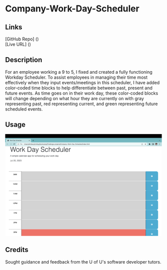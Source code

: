# Company-Work-Day-Scheduler

## Links
[GitHub Repo] ()
<br />
[Live URL] ()

## Description
For an employee working a 9 to 5, I fixed and created a fully functioning Workday Scheduler. To assist employees in managing their time most effectively when they input events/meetings in this scheduler, I have added color-coded time blocks to help differentiate between past, present and future events. As time goes on in their work day, these color-coded blocks will change depending on what hour they are currently on with gray representing past, red representing current, and green representing future scheduled events.

## Usage
![alt text](assets/images/screenshot.png)

## Credits
Sought guidance and feedback from the U of U's software developer tutors.